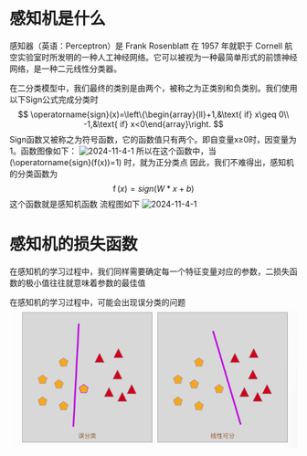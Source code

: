 # 感知机是什么
感知器（英语：Perceptron）是 Frank Rosenblatt 在 1957 年就职于 Cornell 航空实验室时所发明的一种人工神经网络。它可以被视为一种最简单形式的前馈神经网络，是一种二元线性分类器。

在二分类模型中，我们最终的类别是由两个，被称之为正类别和负类别。我们使用以下Sign公式完成分类时
$$
\operatorname{sign}(x)=\left\{\begin{array}{ll}+1,&\text{ if} x\geq 0\\ -1,&\text{ if} x<0\end{array}\right.
$$
Sign函数又被称之为符号函数，它的函数值只有两个。即自变量x≥0时，因变量为1。函数图像如下：
![2024-11-4-1](/img/2024-11-4-1.jng)
所以在这个函数中，当 \(\operatorname{sign}(f(x))=1\) 时，就为正分类点
因此，我们不难得出，感知机的分类函数为
$$
\operatorname{f}(x)={sign}{(W*x+b)}
$$
这个函数就是感知机函数
流程图如下
![2024-11-4-1](/img/2024-11-4-2.jng)
# 感知机的损失函数
在感知机的学习过程中，我们同样需要确定每一个特征变量对应的参数，二损失函数的极小值往往就意味着参数的最佳值

在感知机的学习过程中，可能会出现误分类的问题
![alt text](image-1.png)